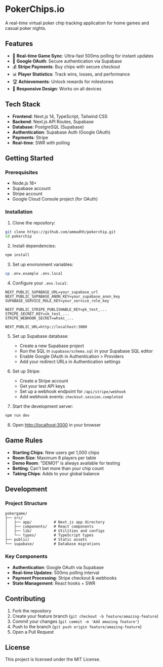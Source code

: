 # PokerChips.io

A real-time virtual poker chip tracking application for home games and casual poker nights.

## Features

- 🎯 **Real-time Game Sync**: Ultra-fast 500ms polling for instant updates
- 🔐 **Google OAuth**: Secure authentication via Supabase
- 💰 **Stripe Payments**: Buy chips with secure checkout
- 📊 **Player Statistics**: Track wins, losses, and performance
- 🏆 **Achievements**: Unlock rewards for milestones
- 📱 **Responsive Design**: Works on all devices

## Tech Stack

- **Frontend**: Next.js 14, TypeScript, Tailwind CSS
- **Backend**: Next.js API Routes, Supabase
- **Database**: PostgreSQL (Supabase)
- **Authentication**: Supabase Auth (Google OAuth)
- **Payments**: Stripe
- **Real-time**: SWR with polling

## Getting Started

### Prerequisites

- Node.js 18+
- Supabase account
- Stripe account
- Google Cloud Console project (for OAuth)

### Installation

1. Clone the repository:
```bash
git clone https://github.com/ammadhh/pokerchip.git
cd pokerchip
```

2. Install dependencies:
```bash
npm install
```

3. Set up environment variables:
```bash
cp .env.example .env.local
```

4. Configure your `.env.local`:
```env
NEXT_PUBLIC_SUPABASE_URL=your_supabase_url
NEXT_PUBLIC_SUPABASE_ANON_KEY=your_supabase_anon_key
SUPABASE_SERVICE_ROLE_KEY=your_service_role_key

NEXT_PUBLIC_STRIPE_PUBLISHABLE_KEY=pk_test_...
STRIPE_SECRET_KEY=sk_test_...
STRIPE_WEBHOOK_SECRET=whsec_...

NEXT_PUBLIC_URL=http://localhost:3000
```

5. Set up Supabase database:
   - Create a new Supabase project
   - Run the SQL in `supabase/schema.sql` in your Supabase SQL editor
   - Enable Google OAuth in Authentication > Providers
   - Add your redirect URLs in Authentication settings

6. Set up Stripe:
   - Create a Stripe account
   - Get your test API keys
   - Set up a webhook endpoint for `/api/stripe/webhook`
   - Add webhook events: `checkout.session.completed`

7. Start the development server:
```bash
npm run dev
```

8. Open [http://localhost:3000](http://localhost:3000) in your browser

## Game Rules

- **Starting Chips**: New users get 1,000 chips
- **Room Size**: Maximum 8 players per table
- **Demo Room**: "DEMO1" is always available for testing
- **Betting**: Can't bet more than your chip count
- **Taking Chips**: Adds to your global balance

## Development

### Project Structure

```
pokergame/
├── src/
│   ├── app/          # Next.js app directory
│   ├── components/   # React components
│   ├── lib/          # Utilities and configs
│   └── types/        # TypeScript types
├── public/           # Static assets
└── supabase/         # Database migrations
```

### Key Components

- **Authentication**: Google OAuth via Supabase
- **Real-time Updates**: 500ms polling interval
- **Payment Processing**: Stripe checkout & webhooks
- **State Management**: React hooks + SWR

## Contributing

1. Fork the repository
2. Create your feature branch (`git checkout -b feature/amazing-feature`)
3. Commit your changes (`git commit -m 'Add amazing feature'`)
4. Push to the branch (`git push origin feature/amazing-feature`)
5. Open a Pull Request

## License

This project is licensed under the MIT License.